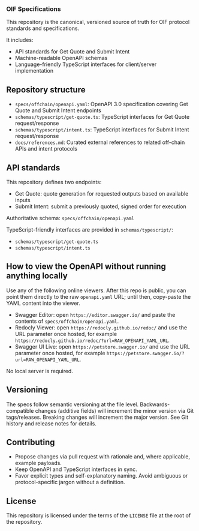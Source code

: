### OIF Specifications

This repository is the canonical, versioned source of truth for OIF protocol standards and specifications.

It includes:
- API standards for Get Quote and Submit Intent
- Machine-readable OpenAPI schemas
- Language-friendly TypeScript interfaces for client/server implementation

## Repository structure

- `specs/offchain/openapi.yaml`: OpenAPI 3.0 specification covering Get Quote and Submit Intent endpoints
- `schemas/typescript/get-quote.ts`: TypeScript interfaces for Get Quote request/response
- `schemas/typescript/intent.ts`: TypeScript interfaces for Submit Intent request/response
- `docs/references.md`: Curated external references to related off-chain APIs and intent protocols

## API standards

This repository defines two endpoints:

- Get Quote: quote generation for requested outputs based on available inputs
- Submit Intent: submit a previously quoted, signed order for execution

Authoritative schema: `specs/offchain/openapi.yaml`

TypeScript-friendly interfaces are provided in `schemas/typescript/`:

- `schemas/typescript/get-quote.ts`
- `schemas/typescript/intent.ts`

## How to view the OpenAPI without running anything locally

Use any of the following online viewers. After this repo is public, you can point them directly to the raw `openapi.yaml` URL; until then, copy-paste the YAML content into the viewer.

- Swagger Editor: open `https://editor.swagger.io/` and paste the contents of `specs/offchain/openapi.yaml`.
- Redocly Viewer: open `https://redocly.github.io/redoc/` and use the URL parameter once hosted, for example `https://redocly.github.io/redoc/?url=RAW_OPENAPI_YAML_URL`.
- Swagger UI Live: open `https://petstore.swagger.io/` and use the URL parameter once hosted, for example `https://petstore.swagger.io/?url=RAW_OPENAPI_YAML_URL`.

No local server is required.

## Versioning

The specs follow semantic versioning at the file level. Backwards-compatible changes (additive fields) will increment the minor version via Git tags/releases. Breaking changes will increment the major version. See Git history and release notes for details.

## Contributing

- Propose changes via pull request with rationale and, where applicable, example payloads.
- Keep OpenAPI and TypeScript interfaces in sync.
- Favor explicit types and self-explanatory naming. Avoid ambiguous or protocol-specific jargon without a definition.

## License

This repository is licensed under the terms of the `LICENSE` file at the root of the repository.